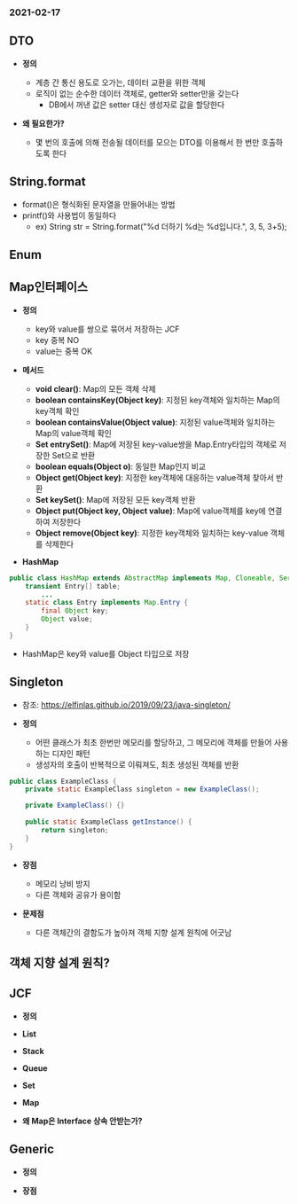 ### 2021-02-17

## DTO
- __정의__
    - 계층 간 통신 용도로 오가는, 데이터 교환을 위한 객체
    - 로직이 없는 순수한 데이터 객체로, getter와 setter만을 갖는다
        - DB에서 꺼낸 값은 setter 대신 생성자로 값을 할당한다
        
- __왜 필요한가?__
    - 몇 번의 호출에 의해 전송될 데이터를 모으는 DTO를 이용해서 한 번만 호출하도록 한다
    
## String.format
- format()은 형식화된 문자열을 만들어내는 방법
- printf()와 사용법이 동일하다
    - ex) String str = String.format("%d 더하기 %d는 %d입니다.", 3, 5, 3+5);
    
## Enum

## Map인터페이스
- __정의__
    - key와 value를 쌍으로 묶어서 저장하는 JCF
    - key 중복 NO
    - value는 중복 OK

- __메서드__
    - __void clear()__: Map의 모든 객체 삭제
    - __boolean containsKey(Object key)__: 지정된 key객체와 일치하는 Map의 key객체 확인
    - __boolean containsValue(Object value)__: 지정된 value객체와 일치하는 Map의 value객체 확인
    - __Set entrySet()__: Map에 저장된 key-value쌍을 Map.Entry타입의 객체로 저장한 Set으로 반환
    - __boolean equals(Object o)__: 동일한 Map인지 비교
    - __Object get(Object key)__: 지정한 key객체에 대응하는 value객체 찾아서 반환
    - __Set keySet()__: Map에 저장된 모든 key객체 반환
    - __Object put(Object key, Object value)__: Map에 value객체를 key에 연결하여 저장한다
    - __Object remove(Object key)__: 지정한 key객체와 일치하는 key-value 객체를 삭제한다

- __HashMap__
``` Java
public class HashMap extends AbstractMap implements Map, Cloneable, Serializable {
    transient Entry[] table;
        ...
    static class Entry implements Map.Entry {
        final Object key;
        Object value;
    }
}
```
   - HashMap은 key와 value를 Object 타입으로 저장

## Singleton
- 참조: https://elfinlas.github.io/2019/09/23/java-singleton/

- __정의__
    - 어떤 클래스가 최초 한번만 메모리를 할당하고, 그 메모리에 객체를 만들어 사용하는 디자인 패턴
    - 생성자의 호출이 반복적으로 이뤄져도, 최초 생성된 객체를 반환
``` Java
public class ExampleClass {
    private static ExampleClass singleton = new ExampleClass();

    private ExampleClass() {}
    
    public static ExampleClass getInstance() {
        return singleton;
    }
}
```      

- __장점__
    - 메모리 낭비 방지
    - 다른 객체와 공유가 용이함

- __문제점__
    - 다른 객체간의 결함도가 높아져 객체 지향 설계 원칙에 어긋남
    
## 객체 지향 설계 원칙?
    
## JCF
- __정의__

- __List__

- __Stack__

- __Queue__

- __Set__

- __Map__

- __왜 Map은 Interface 상속 안받는가?__

## Generic
- __정의__

- __장점__


